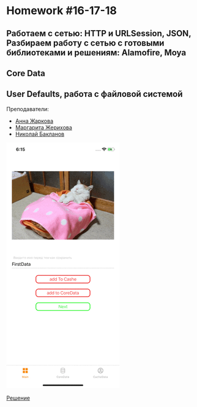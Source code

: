 # Homework #16-17-18
## Работаем с сетью: HTTP и URLSession, JSON, Разбираем работу с сетью с готовыми библиотеками и решениям: Alamofire, Moya
## Core Data
## User Defaults, работа с файловой системой

Преподаватели:
- [Анна Жаркова][Teacher1]
- [Маргарита Жерихова][Teacher2]
- [Николай Бакланов][Teacher3]

![](https://github.com/DaniilYarmolenko/Otus_GPB/blob/homework/Homework/%2316:17:18_AppSave/AppSaveGif.gif)

[Решение][rep]

[Teacher1]: <https://career.habr.com/anioutka>
[Teacher2]: <https://otus.ru/teacher/1232>
[Teacher3]: <https://otus.ru/teacher/2295>
[rep]: <https://github.com/DaniilYarmolenko/Otus_GPB/tree/homework/Homework/%2316:17:18_AppSave>

